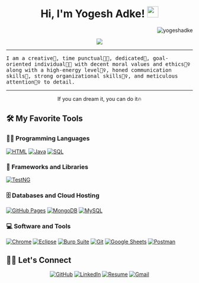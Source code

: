 <h1 align="center">
Hi, I'm Yogesh Adke!
  <img src="https://media.giphy.com/media/hvRJCLFzcasrR4ia7z/giphy.gif" width="30"></h1>
 <img src="https://komarev.com/ghpvc/?username=yogeshadke&label=Profile%20Views&color=0e75b6&style=flat" align='right' alt="yogeshadke" />
<!--  <img src="https://gpvc.arturio.dev/yogeshadke" alt="Profile views" align='right'/> <a href="https://github.com/yogeshadke/yogeshadke/"> </a> update  -->

<br/>

<!-- Typing SVG by DenverCoder1 - https://github.com/DenverCoder1/readme-typing-svg -->
<p align="center">
  <a href="https://github.com/DenverCoder1/readme-typing-svg"><img src="https://readme-typing-svg.herokuapp.com?lines=Bachlor's+In+Electronics;QA+Enginner+Automation+Manual;%20|%20Salesforce%20|%20API%20|%20Mobile%20|%20Testing%20|;Always%20learning%20new%20things&center=true&width=380&height=45"></a>
</p>
<hr/>
<samp>
I am a creative🎡, time punctual👩‍🎓, dedicated🎯, goal-oriented individual👩‍💻 with decent moral values and ethics🙇‍♀️ along with a high-energy level🤹‍♀️, honed communication skills👐, strong organizational skills👮‍♀️, and meticulous attention🕵️‍♀️ to detail.
</samp>
</p>
<hr/>
<p align="center">
  </a>
  <p align="center"> If you can dream it, you can do it🔥 </p>
</p>

## 🛠️ My Favorite Tools

### 👨‍💻 Programming Languages

<p>
    <a href="https://github.com/search?q=user%3ADenverCoder1+is%3Arepo+language%3Ac">
    <a href="https://github.com/search?q=user%3ADenverCoder1+is%3Arepo+language%3Acpp">
    <a href="https://github.com/search?q=user%3ADenverCoder1+is%3Arepo+language%3Acss">
    <a href="https://github.com/search?q=user%3ADenverCoder1+is%3Arepo+language%3Ahtml"><img alt="HTML" src="https://img.shields.io/badge/HTML%20-%23E34F26.svg?logo=html5&logoColor=white"></a>
    <a href="https://github.com/search?q=user%3ADenverCoder1+is%3Arepo+language%3Ajava"><img alt="Java" src="https://img.shields.io/badge/Java-%23007396.svg?logo=java&logoColor=white"></a>
    <a href="https://github.com/search?q=user%3ADenverCoder1+is%3Arepo+language%3Ajavascript">
    <a href="https://github.com/search?q=user%3ADenverCoder1+is%3Arepo+language%3Ajavascript">
    <a href="https://github.com/search?q=user%3ADenverCoder1+is%3Arepo+language%3Aphp">
    <a href="https://github.com/search?q=user%3ADenverCoder1+is%3Arepo+language%3Apython">
    <a href="https://github.com/search?q=user%3ADenverCoder1+is%3Arepo+language%3Asql"><img alt="SQL" src="https://img.shields.io/badge/SQL%20-%23025E8C.svg?logo=amazon-dynamodb&logoColor=white"></a>

### 🧰 Frameworks and Libraries

<p>
    <a href="#"><img alt="TestNG" src="https://img.shields.io/badge/-TestNG-00979D?logo=TestNG&logoColor=white"></a>
  
</p>

### 🗄️ Databases and Cloud Hosting

<p>
    <a href="#"><img alt="GitHub Pages" src="https://img.shields.io/badge/GitHub%20Pages-%23327FC7.svg?logo=github&logoColor=white"></a>
    <a href="#"><img alt="MongoDB" src ="https://img.shields.io/badge/MongoDB-%234ea94b.svg?logo=mongodb&logoColor=white"></a>
    <a href="#"><img alt="MySQL" src="https://img.shields.io/badge/MySQL-%2300f.svg?logo=mysql&logoColor=white"></a>
</p>

### 💻 Software and Tools

<p>
     <a href="#"></a>
    <a href="#"></a>
    <a href="#"></a>
    <a href="#"><img alt="Chrome" src="https://img.shields.io/badge/Chrome-3DDC84?logo=google-chrome&logoColor=white"></a>
    <a href="#"><img alt="Eclipse" src="https://img.shields.io/badge/Eclipse%20-%23F05033.svg?logo=Eclipse&logoColor=white"></a>
   <a href="#"><img alt="Burp Suite" src="https://img.shields.io/badge/Burp Suite%20-%23F05033.svg?logo=Burp Suite&logoColor=white"></a>
    <a href="#"></a>
    <a href="#"></a>
    <a href="#"><img alt="Git" src="https://img.shields.io/badge/Git%20-%23F05033.svg?logo=git&logoColor=white"></a>
    <a href="#"><img alt="Google Sheets" src="https://img.shields.io/badge/Google%20Sheets%20-%2334A853.svg?logo=google%20sheets&logoColor=white"></a>
    <a href="#"><img alt="Postman" src="https://img.shields.io/badge/Postman-FF6C37?logo=postman&logoColor=white"></a>
   
</p>

## 🙋‍♀️ Let's Connect

<p align="center">
	</a>
	<a href="https://github.com/yogeshadke" target="_blank"><img src="https://img.icons8.com/bubbles/50/000000/github.png" alt="GitHub"/></a>
	<a href="https://www.linkedin.com/in/yogesh-adke-istqb-ctfl/" target="_blank"><img src="https://img.icons8.com/bubbles/50/000000/linkedin.png" alt="LinkedIn"/></a>
	<a href="https://drive.google.com/file/d/19qQtaDhNjvR6ppmXty2A0b3rQ4-BnNxC/view?usp=sharing/" target="_blank"><img src="https://img.icons8.com/bubbles/50/000000/web.png" alt="Resume"/></a>
	</a>
	</a>
	<a href="mailto:yogeshadke24@gmail.com" target="_blank"><img src="https://img.icons8.com/bubbles/50/000000/gmail.png" alt="Gmail"/></a>
</p>
<br/>
  </a>
 
 
</p>
                                    
